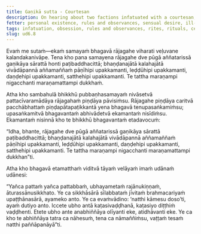 ```yaml
---
title: Gaṇikā sutta - Courtesan
description: On hearing about two factions infatuated with a courtesan, the Buddha expresses an inspired utterance on the extremes - one of taking rules and observances as the essence and the other of seeing no fault in sensual pleasures.
fetter: personal existence, rules and observances, sensual desire, ill-will, conceit, ignorance
tags: infatuation, obsession, rules and observances, rites, rituals, celibacy, sensual pleasure, sensual desire, cycle of existence, cemetery, views, direct knowing, ud, ud6
slug: ud6.8
---
```


Evaṁ me sutaṁ—ekaṁ samayaṁ bhagavā rājagahe viharati veḷuvane kalandakanivāpe. Tena kho pana samayena rājagahe dve pūgā aññatarissā gaṇikāya sārattā honti paṭibaddhacittā; bhaṇḍanajātā kalahajātā vivādāpannā aññamaññaṁ pāṇīhipi upakkamanti, leḍḍūhipi upakkamanti, daṇḍehipi upakkamanti, satthehipi upakkamanti. Te tattha maraṇampi nigacchanti maraṇamattampi dukkhaṁ.

Atha kho sambahulā bhikkhū pubbaṇhasamayaṁ nivāsetvā pattacīvaramādāya rājagahaṁ piṇḍāya pāvisiṁsu. Rājagahe piṇḍāya caritvā pacchābhattaṁ piṇḍapātapaṭikkantā yena bhagavā tenupasaṅkamiṁsu; upasaṅkamitvā bhagavantaṁ abhivādetvā ekamantaṁ nisīdiṁsu. Ekamantaṁ nisinnā kho te bhikkhū bhagavantaṁ etadavocuṁ:

“Idha, bhante, rājagahe dve pūgā aññatarissā gaṇikāya sārattā paṭibaddhacittā; bhaṇḍanajātā kalahajātā vivādāpannā aññamaññaṁ pāṇīhipi upakkamanti, leḍḍūhipi upakkamanti, daṇḍehipi upakkamanti, satthehipi upakkamanti. Te tattha maraṇampi nigacchanti maraṇamattampi dukkhan”ti.

Atha kho bhagavā etamatthaṁ viditvā tāyaṁ velāyaṁ imaṁ udānaṁ udānesi:

“Yañca pattaṁ yañca pattabbaṁ, ubhayametaṁ rajānukiṇṇaṁ, āturassānusikkhato.
Ye ca sikkhāsārā sīlabbataṁ jīvitaṁ brahmacariyaṁ upaṭṭhānasārā, ayameko anto.
Ye ca evaṁvādino: ‘natthi kāmesu doso’ti, ayaṁ dutiyo anto.
Iccete ubho antā kaṭasivaḍḍhanā, kaṭasiyo diṭṭhiṁ vaḍḍhenti.
Etete ubho ante anabhiññāya olīyanti eke, atidhāvanti eke.
Ye ca kho te abhiññāya tatra ca nāhesuṁ, tena ca nāmaññiṁsu, vaṭṭaṁ tesaṁ natthi paññāpanāyā”ti.
